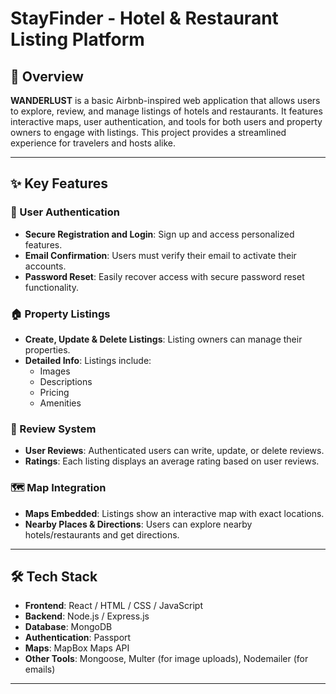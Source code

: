 # StayFinder - Hotel & Restaurant Listing Platform

## 🏨 Overview

**WANDERLUST** is a basic Airbnb-inspired web application that allows users to explore, review, and manage listings of hotels and restaurants. It features interactive maps, user authentication, and tools for both users and property owners to engage with listings. This project provides a streamlined experience for travelers and hosts alike.

---

## ✨ Key Features

### 🔐 User Authentication
- **Secure Registration and Login**: Sign up and access personalized features.
- **Email Confirmation**: Users must verify their email to activate their accounts.
- **Password Reset**: Easily recover access with secure password reset functionality.

### 🏠 Property Listings
- **Create, Update & Delete Listings**: Listing owners can manage their properties.
- **Detailed Info**: Listings include:
  - Images
  - Descriptions
  - Pricing
  - Amenities

### 🌟 Review System
- **User Reviews**: Authenticated users can write, update, or delete reviews.
- **Ratings**: Each listing displays an average rating based on user reviews.

### 🗺️ Map Integration
- **Maps Embedded**: Listings show an interactive map with exact locations.
- **Nearby Places & Directions**: Users can explore nearby hotels/restaurants and get directions.

---

## 🛠️ Tech Stack

- **Frontend**: React / HTML / CSS / JavaScript
- **Backend**: Node.js / Express.js
- **Database**: MongoDB
- **Authentication**: Passport
- **Maps**: MapBox Maps API
- **Other Tools**: Mongoose, Multer (for image uploads), Nodemailer (for emails)

---
